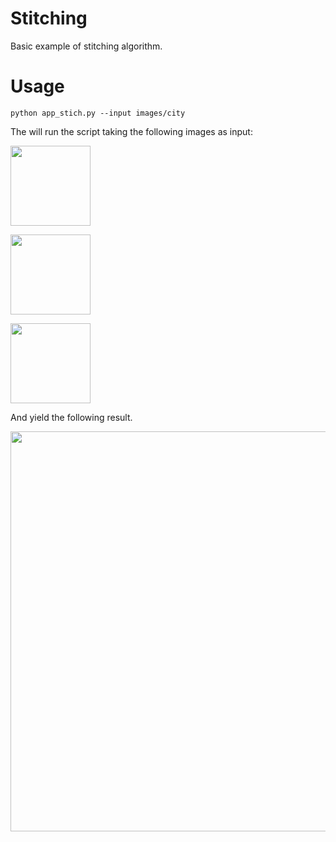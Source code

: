 # Stitching
Basic example of stitching algorithm.

Usage
====

```
python app_stich.py --input images/city
```

The will run the script taking the following images as input:

<a href="https://github.com/valbertoenoc/stitching/images/city/stiched.png"><img src="https://github.com/valbertoenoc/stitching/images/city/city1.jpg" width=128></a>

<a href="https://github.com/valbertoenoc/stitching/images/city/stiched.png"><img src="https://github.com/valbertoenoc/stitching/images/city/city2.jpg" width=128></a>

<a href="https://github.com/valbertoenoc/stitching/images/city/stiched.png"><img src="https://github.com/valbertoenoc/stitching/images/city/city3.jpg" width=128></a>


And yield the following result. 

<a href="https://github.com/valbertoenoc/stitching/images/city/stiched.png"><img src="https://github.com/valbertoenoc/stitching/images/city/stiched.png" width=640></a>

